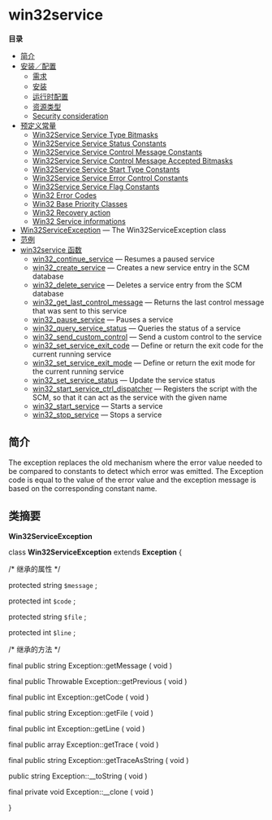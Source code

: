 win32service
============

**目录**

-   [简介](/intro/win32service.html)
-   [安装／配置](/win32service/setup.html)
    -   [需求](/win32service/setup.html#需求)
    -   [安装](/win32service/setup.html#安装)
    -   [运行时配置](/win32service/setup.html#运行时配置)
    -   [资源类型](/win32service/setup.html#资源类型)
    -   [Security
        consideration](/win32service/setup.html#Security%20consideration)
-   [预定义常量](/win32service/constants.html)
    -   [Win32Service Service Type
        Bitmasks](/win32service/constants.html#Win32Service%20Service%20Type%20Bitmasks)
    -   [Win32Service Service Status
        Constants](/win32service/constants.html#Win32Service%20Service%20Status%20Constants)
    -   [Win32Service Service Control Message
        Constants](/win32service/constants.html#Win32Service%20Service%20Control%20Message%20Constants)
    -   [Win32Service Service Control Message Accepted
        Bitmasks](/win32service/constants.html#Win32Service%20Service%20Control%20Message%20Accepted%20Bitmasks)
    -   [Win32Service Service Start Type
        Constants](/win32service/constants.html#Win32Service%20Service%20Start%20Type%20Constants)
    -   [Win32Service Service Error Control
        Constants](/win32service/constants.html#Win32Service%20Service%20Error%20Control%20Constants)
    -   [Win32Service Service Flag
        Constants](/win32service/constants.html#Win32Service%20Service%20Flag%20Constants)
    -   [Win32 Error
        Codes](/win32service/constants.html#Win32%20Error%20Codes)
    -   [Win32 Base Priority
        Classes](/win32service/constants.html#Win32%20Base%20Priority%20Classes)
    -   [Win32 Recovery
        action](/win32service/constants.html#Win32%20Recovery%20action)
    -   [Win32 Service
        informations](/win32service/constants.html#Win32%20Service%20informations)
-   [Win32ServiceException](/class/win32serviceexception.html) — The
    Win32ServiceException class
-   [范例](/win32service/examples.html)
-   [win32service 函数](/ref/win32service.html)
    -   [win32\_continue\_service](/ref/win32service.html#win32_continue_service)
        — Resumes a paused service
    -   [win32\_create\_service](/ref/win32service.html#win32_create_service)
        — Creates a new service entry in the SCM database
    -   [win32\_delete\_service](/ref/win32service.html#win32_delete_service)
        — Deletes a service entry from the SCM database
    -   [win32\_get\_last\_control\_message](/ref/win32service.html#win32_get_last_control_message)
        — Returns the last control message that was sent to this service
    -   [win32\_pause\_service](/ref/win32service.html#win32_pause_service)
        — Pauses a service
    -   [win32\_query\_service\_status](/ref/win32service.html#win32_query_service_status)
        — Queries the status of a service
    -   [win32\_send\_custom\_control](/ref/win32service.html#win32_send_custom_control)
        — Send a custom control to the service
    -   [win32\_set\_service\_exit\_code](/ref/win32service.html#win32_set_service_exit_code)
        — Define or return the exit code for the current running service
    -   [win32\_set\_service\_exit\_mode](/ref/win32service.html#win32_set_service_exit_mode)
        — Define or return the exit mode for the current running service
    -   [win32\_set\_service\_status](/ref/win32service.html#win32_set_service_status)
        — Update the service status
    -   [win32\_start\_service\_ctrl\_dispatcher](/ref/win32service.html#win32_start_service_ctrl_dispatcher)
        — Registers the script with the SCM, so that it can act as the
        service with the given name
    -   [win32\_start\_service](/ref/win32service.html#win32_start_service)
        — Starts a service
    -   [win32\_stop\_service](/ref/win32service.html#win32_stop_service)
        — Stops a service

简介
----

The exception replaces the old mechanism where the error value needed to
be compared to constants to detect which error was emitted. The
Exception code is equal to the value of the error value and the
exception message is based on the corresponding constant name.

类摘要
------

**Win32ServiceException**

<span class="ooclass"> class **Win32ServiceException** </span> <span
class="ooclass"> <span class="modifier">extends</span> **Exception**
</span> {

/\* 继承的属性 \*/

<span class="modifier">protected</span> <span class="type">string</span>
`$message` ;

<span class="modifier">protected</span> <span class="type">int</span>
`$code` ;

<span class="modifier">protected</span> <span class="type">string</span>
`$file` ;

<span class="modifier">protected</span> <span class="type">int</span>
`$line` ;

/\* 继承的方法 \*/

<span class="modifier">final</span> <span class="modifier">public</span>
<span class="type">string</span> <span
class="methodname">Exception::getMessage</span> ( <span
class="methodparam">void</span> )

<span class="modifier">final</span> <span class="modifier">public</span>
<span class="type">Throwable</span> <span
class="methodname">Exception::getPrevious</span> ( <span
class="methodparam">void</span> )

<span class="modifier">final</span> <span class="modifier">public</span>
<span class="type">int</span> <span
class="methodname">Exception::getCode</span> ( <span
class="methodparam">void</span> )

<span class="modifier">final</span> <span class="modifier">public</span>
<span class="type">string</span> <span
class="methodname">Exception::getFile</span> ( <span
class="methodparam">void</span> )

<span class="modifier">final</span> <span class="modifier">public</span>
<span class="type">int</span> <span
class="methodname">Exception::getLine</span> ( <span
class="methodparam">void</span> )

<span class="modifier">final</span> <span class="modifier">public</span>
<span class="type">array</span> <span
class="methodname">Exception::getTrace</span> ( <span
class="methodparam">void</span> )

<span class="modifier">final</span> <span class="modifier">public</span>
<span class="type">string</span> <span
class="methodname">Exception::getTraceAsString</span> ( <span
class="methodparam">void</span> )

<span class="modifier">public</span> <span class="type">string</span>
<span class="methodname">Exception::\_\_toString</span> ( <span
class="methodparam">void</span> )

<span class="modifier">final</span> <span
class="modifier">private</span> <span class="type">void</span> <span
class="methodname">Exception::\_\_clone</span> ( <span
class="methodparam">void</span> )

}

